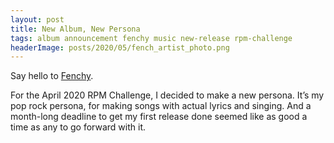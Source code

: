 ```yaml
---
layout: post
title: New Album, New Persona
tags: album announcement fenchy music new-release rpm-challenge
headerImage: posts/2020/05/fench_artist_photo.png
---
```

Say hello to [Fenchy](https://fenchy.bandcamp.com/releases).

For the April 2020 RPM Challenge, I decided to make a new persona. It&#8217;s my pop rock persona, for making songs with actual lyrics and singing. And a month-long deadline to get my first release done seemed like as good a time as any to go forward with it.

<!--more-->
